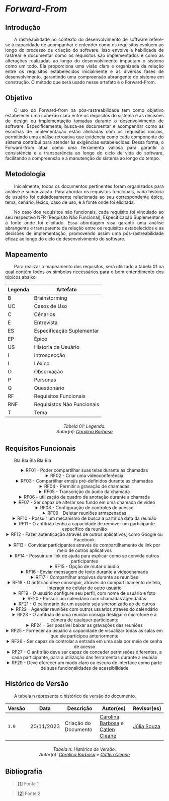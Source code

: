 # ***Forward-From***

## **Introdução**
<p align="justify">
&emsp;&emsp;A rastreabilidade no contexto do desenvolvimento de software refere-se à capacidade de acompanhar e entender como os requisitos evoluem ao longo do processo de criação do software. Isso envolve a habilidade de rastrear e documentar como os requisitos são implementados e como as alterações realizadas ao longo do desenvolvimento impactam o sistema como um todo. Ela proporciona uma visão clara e organizada da relação entre os requisitos estabelecidos inicialmente e as diversas fases de desenvolvimento, garantindo uma compreensão abrangente do sistema em construção. O método que será usado nesse artefato é o Forward-From.
</p>

## **Objetivo**
<p align="justify">
&emsp;&emsp;O uso do Forward-from na pós-rastreabilidade tem como objetivo estabelecer uma conexão clara entre os requisitos do sistema e as decisões de design ou implementação tomadas durante o desenvolvimento de software. Especificamente, busca-se documentar e acompanhar como as escolhas de implementação estão alinhadas com os requisitos iniciais, permitindo uma análise retroativa que evidencia como cada componente do sistema contribui para atender às exigências estabelecidas. Dessa forma, o Forward-from atua como uma ferramenta valiosa para garantir a consistência e a transparência ao longo do ciclo de vida do software, facilitando a compreensão e a manutenção do sistema ao longo do tempo.
</p>

## **Metodologia**
<p align="justify">
&emsp;&emsp;Inicialmente, todos os documentos pertinentes foram organizados para análise e sumarização. Para abordar os requisitos funcionais, cada história de usuário foi cuidadosamente relacionada ao seu correspondente épico, tema, cenário, léxico, caso de uso, e à fonte onde foi elicitada. 
</p>

<p align="justify">
&emsp;&emsp;No caso dos requisitos não funcionais, cada requisito foi vinculado ao seu respectivo NFR (Requisito Não Funcional), Especificação Suplementar e à fonte onde foi elicitado. Essa abordagem visa garantir uma análise abrangente e transparente da relação entre os requisitos estabelecidos e as decisões de implementação, promovendo assim uma pós-rastreabilidade eficaz ao longo do ciclo de desenvolvimento do software.
</p>

## **Mapeamento**
<p align="justify">
&emsp;&emsp;Para realizar o mapeamento dos requisitos, será utilizado a tabela 01 na qual contém todos os simbolos necessários para o bom entendimento dos tópicos abaixo:
</p>

<center>

| Legenda | Artefato                   |
|---------|----------------------------|
| B       | Brainstorming              |
| UC      | Casos de Uso               |
| C       | Cénarios                   |
| E       | Entrevista                 |
| ES      | Especificação Suplementar  |
| EP      | Épico                      |
| US      | Historia de Usuário        |
| I       | Introspecção               |
| L       | Léxico                     |
| O       | Observação                 |
| P       | Personas                   |
| Q       | Questionário               |
| RF      | Requisitos Funcionais      |
| RNF     | Requisistos Não Funcionais |
| T       | Tema                       |

</center>

<p align="justify">
<h6 align = "center"> Tabela 01: Legenda.
<br> Autor(a): <a href="https://github.com/CarolinaBarb">Carolina Barbosa</a></h6>
</p>

## **Requisitos Funcionais**
<p align="justify">
&emsp;&emsp;Bla Bla Bla Bla Bla
</p>

<center>
<details>
   <summary>RF01 - Poder compartilhar suas telas durante as chamadas</summary>
<table>
    <thead>
      <tr>
        <th>Tópico</th>
        <th>Referência</th>
      </tr>
    </thead>
    <tbody>
      <tr>
        <td>Épico</td>
        <td><a href="https://requisitos-de-software.github.io/2023.2-Jitsi/Modelagem/Agil/backlog/">E1</a></td>
      </tr>
      <tr>
        <td>História de usuário</td>
        <td><a href="https://requisitos-de-software.github.io/2023.2-Jitsi/Modelagem/Agil/historias/">US01</a>
        </td>
      </tr>
      <tr>
        <td>Tema</td>
        <td>Notas</td>
      </tr>
      <tr>
        <td>Elicitação</td>
        <td><a
            href="https://requisitos-de-software.github.io/2023.2-Jitsi/Elicitacao/tecnicas/introspec%C3%A7%C3%A3o/#requisitos-elicitados/">INT13</a>/<a
            href="https://requisitos-de-software.github.io/2023.2-Jitsi/Elicitacao/tecnicas/brainstorming/">B02</a>/<a
            href="https://requisitos-de-software.github.io/2023.2-Jitsi/Elicitacao/tecnicas/entrevista/">EN02</a>/<a
            href="https://requisitos-de-software.github.io/2023.2-Jitsi/Elicitacao/tecnicas/observacao/">OB02</a></td>
      </tr>
      <tr>
        <td>Léxico</td>
        <td><a href="https://requisitos-de-software.github.io/2023.2-Jitsi/Modelagem/lexico/">L06</a></td>
      </tr>
      <tr>
        <td>Caso de Uso</td>
        <td><a href="https://requisitos-de-software.github.io/2023.2-Jitsi/Modelagem/casosDeUso/">UC01</a></td>
      </tr>
      <tr>
        <td>Cenário</td>
        <td><a href="https://requisitos-de-software.github.io/2023.2-Jitsi/Modelagem/cenarios/">C01</a></td>
      </tr>
    </tbody>
  </table>
</details>
</center>

<center>
<details>
   <summary>RF02 - Criar uma videoconferência</summary>
<table>
    <thead>
      <tr>
        <th>Tópico</th>
        <th>Referência</th>
      </tr>
    </thead>
    <tbody>
      <tr>
        <td>Épico</td>
        <td><a href="https://requisitos-de-software.github.io/2023.2-Jitsi/Modelagem/Agil/backlog/">E1</a></td>
      </tr>
      <tr>
        <td>História de usuário</td>
        <td><a href="https://requisitos-de-software.github.io/2023.2-Jitsi/Modelagem/Agil/historias/">US01</a>
        </td>
      </tr>
      <tr>
        <td>Tema</td>
        <td>Notas</td>
      </tr>
      <tr>
        <td>Elicitação</td>
        <td><a
            href="https://requisitos-de-software.github.io/2023.2-Jitsi/Elicitacao/tecnicas/introspec%C3%A7%C3%A3o/#requisitos-elicitados/">INT13</a>/<a
            href="https://requisitos-de-software.github.io/2023.2-Jitsi/Elicitacao/tecnicas/brainstorming/">B02</a>/<a
            href="https://requisitos-de-software.github.io/2023.2-Jitsi/Elicitacao/tecnicas/entrevista/">EN02</a>/<a
            href="https://requisitos-de-software.github.io/2023.2-Jitsi/Elicitacao/tecnicas/observacao/">OB02</a></td>
      </tr>
      <tr>
        <td>Léxico</td>
        <td><a href="https://requisitos-de-software.github.io/2023.2-Jitsi/Modelagem/lexico/">L06</a></td>
      </tr>
      <tr>
        <td>Caso de Uso</td>
        <td><a href="https://requisitos-de-software.github.io/2023.2-Jitsi/Modelagem/casosDeUso/">UC01</a></td>
      </tr>
      <tr>
        <td>Cenário</td>
        <td><a href="https://requisitos-de-software.github.io/2023.2-Jitsi/Modelagem/cenarios/">C01</a></td>
      </tr>
    </tbody>
  </table>
</details>
</center>

<center>
<details>
   <summary>RF03 - Compartilhar emojis pré-definidos durante as chamadas</summary>
<table>
    <thead>
      <tr>
        <th>Tópico</th>
        <th>Referência</th>
      </tr>
    </thead>
    <tbody>
      <tr>
        <td>Épico</td>
        <td><a href="https://requisitos-de-software.github.io/2023.2-Jitsi/Modelagem/Agil/backlog/">E1</a></td>
      </tr>
      <tr>
        <td>História de usuário</td>
        <td><a href="https://requisitos-de-software.github.io/2023.2-Jitsi/Modelagem/Agil/historias/">US01</a>
        </td>
      </tr>
      <tr>
        <td>Tema</td>
        <td>Notas</td>
      </tr>
      <tr>
        <td>Elicitação</td>
        <td><a
            href="https://requisitos-de-software.github.io/2023.2-Jitsi/Elicitacao/tecnicas/introspec%C3%A7%C3%A3o/#requisitos-elicitados/">INT13</a>/<a
            href="https://requisitos-de-software.github.io/2023.2-Jitsi/Elicitacao/tecnicas/brainstorming/">B02</a>/<a
            href="https://requisitos-de-software.github.io/2023.2-Jitsi/Elicitacao/tecnicas/entrevista/">EN02</a>/<a
            href="https://requisitos-de-software.github.io/2023.2-Jitsi/Elicitacao/tecnicas/observacao/">OB02</a></td>
      </tr>
      <tr>
        <td>Léxico</td>
        <td><a href="https://requisitos-de-software.github.io/2023.2-Jitsi/Modelagem/lexico/">L06</a></td>
      </tr>
      <tr>
        <td>Caso de Uso</td>
        <td><a href="https://requisitos-de-software.github.io/2023.2-Jitsi/Modelagem/casosDeUso/">UC01</a></td>
      </tr>
      <tr>
        <td>Cenário</td>
        <td><a href="https://requisitos-de-software.github.io/2023.2-Jitsi/Modelagem/cenarios/">C01</a></td>
      </tr>
    </tbody>
  </table>
</details>
</center>

<center>
<details>
   <summary>RF04 - Permitir a gravação de chamadas</summary>
<table>
    <thead>
      <tr>
        <th>Tópico</th>
        <th>Referência</th>
      </tr>
    </thead>
    <tbody>
      <tr>
        <td>Épico</td>
        <td><a href="https://requisitos-de-software.github.io/2023.2-Jitsi/Modelagem/Agil/backlog/">E1</a></td>
      </tr>
      <tr>
        <td>História de usuário</td>
        <td><a href="https://requisitos-de-software.github.io/2023.2-Jitsi/Modelagem/Agil/historias/">US01</a>
        </td>
      </tr>
      <tr>
        <td>Tema</td>
        <td>Notas</td>
      </tr>
      <tr>
        <td>Elicitação</td>
        <td><a
            href="https://requisitos-de-software.github.io/2023.2-Jitsi/Elicitacao/tecnicas/introspec%C3%A7%C3%A3o/#requisitos-elicitados/">INT13</a>/<a
            href="https://requisitos-de-software.github.io/2023.2-Jitsi/Elicitacao/tecnicas/brainstorming/">B02</a>/<a
            href="https://requisitos-de-software.github.io/2023.2-Jitsi/Elicitacao/tecnicas/entrevista/">EN02</a>/<a
            href="https://requisitos-de-software.github.io/2023.2-Jitsi/Elicitacao/tecnicas/observacao/">OB02</a></td>
      </tr>
      <tr>
        <td>Léxico</td>
        <td><a href="https://requisitos-de-software.github.io/2023.2-Jitsi/Modelagem/lexico/">L06</a></td>
      </tr>
      <tr>
        <td>Caso de Uso</td>
        <td><a href="https://requisitos-de-software.github.io/2023.2-Jitsi/Modelagem/casosDeUso/">UC01</a></td>
      </tr>
      <tr>
        <td>Cenário</td>
        <td><a href="https://requisitos-de-software.github.io/2023.2-Jitsi/Modelagem/cenarios/">C01</a></td>
      </tr>
    </tbody>
  </table>
</details>
</center>

<center>
<details>
   <summary>RF05 - Transcrição do áudio da chamada</summary>
<table>
    <thead>
      <tr>
        <th>Tópico</th>
        <th>Referência</th>
      </tr>
    </thead>
    <tbody>
      <tr>
        <td>Épico</td>
        <td><a href="https://requisitos-de-software.github.io/2023.2-Jitsi/Modelagem/Agil/backlog/">E1</a></td>
      </tr>
      <tr>
        <td>História de usuário</td>
        <td><a href="https://requisitos-de-software.github.io/2023.2-Jitsi/Modelagem/Agil/historias/">US01</a>
        </td>
      </tr>
      <tr>
        <td>Tema</td>
        <td>Notas</td>
      </tr>
      <tr>
        <td>Elicitação</td>
        <td><a
            href="https://requisitos-de-software.github.io/2023.2-Jitsi/Elicitacao/tecnicas/introspec%C3%A7%C3%A3o/#requisitos-elicitados/">INT13</a>/<a
            href="https://requisitos-de-software.github.io/2023.2-Jitsi/Elicitacao/tecnicas/brainstorming/">B02</a>/<a
            href="https://requisitos-de-software.github.io/2023.2-Jitsi/Elicitacao/tecnicas/entrevista/">EN02</a>/<a
            href="https://requisitos-de-software.github.io/2023.2-Jitsi/Elicitacao/tecnicas/observacao/">OB02</a></td>
      </tr>
      <tr>
        <td>Léxico</td>
        <td><a href="https://requisitos-de-software.github.io/2023.2-Jitsi/Modelagem/lexico/">L06</a></td>
      </tr>
      <tr>
        <td>Caso de Uso</td>
        <td><a href="https://requisitos-de-software.github.io/2023.2-Jitsi/Modelagem/casosDeUso/">UC01</a></td>
      </tr>
      <tr>
        <td>Cenário</td>
        <td><a href="https://requisitos-de-software.github.io/2023.2-Jitsi/Modelagem/cenarios/">C01</a></td>
      </tr>
    </tbody>
  </table>
</details>
</center>

<center>
<details>
   <summary>RF06 -  utilização de quadro de anotação durante a chamada</summary>
<table>
    <thead>
      <tr>
        <th>Tópico</th>
        <th>Referência</th>
      </tr>
    </thead>
    <tbody>
      <tr>
        <td>Épico</td>
        <td><a href="https://requisitos-de-software.github.io/2023.2-Jitsi/Modelagem/Agil/backlog/">E1</a></td>
      </tr>
      <tr>
        <td>História de usuário</td>
        <td><a href="https://requisitos-de-software.github.io/2023.2-Jitsi/Modelagem/Agil/historias/">US01</a>
        </td>
      </tr>
      <tr>
        <td>Tema</td>
        <td>Notas</td>
      </tr>
      <tr>
        <td>Elicitação</td>
        <td><a
            href="https://requisitos-de-software.github.io/2023.2-Jitsi/Elicitacao/tecnicas/introspec%C3%A7%C3%A3o/#requisitos-elicitados/">INT13</a>/<a
            href="https://requisitos-de-software.github.io/2023.2-Jitsi/Elicitacao/tecnicas/brainstorming/">B02</a>/<a
            href="https://requisitos-de-software.github.io/2023.2-Jitsi/Elicitacao/tecnicas/entrevista/">EN02</a>/<a
            href="https://requisitos-de-software.github.io/2023.2-Jitsi/Elicitacao/tecnicas/observacao/">OB02</a></td>
      </tr>
      <tr>
        <td>Léxico</td>
        <td><a href="https://requisitos-de-software.github.io/2023.2-Jitsi/Modelagem/lexico/">L06</a></td>
      </tr>
      <tr>
        <td>Caso de Uso</td>
        <td><a href="https://requisitos-de-software.github.io/2023.2-Jitsi/Modelagem/casosDeUso/">UC01</a></td>
      </tr>
      <tr>
        <td>Cenário</td>
        <td><a href="https://requisitos-de-software.github.io/2023.2-Jitsi/Modelagem/cenarios/">C01</a></td>
      </tr>
    </tbody>
  </table>
</details>
</center>

<center>
<details>
   <summary>RF07 - Ser capaz de alterar seu fundo em uma chamada de vídeo</summary>
<table>
    <thead>
      <tr>
        <th>Tópico</th>
        <th>Referência</th>
      </tr>
    </thead>
    <tbody>
      <tr>
        <td>Épico</td>
        <td><a href="https://requisitos-de-software.github.io/2023.2-Jitsi/Modelagem/Agil/backlog/">E1</a></td>
      </tr>
      <tr>
        <td>História de usuário</td>
        <td><a href="https://requisitos-de-software.github.io/2023.2-Jitsi/Modelagem/Agil/historias/">US01</a>
        </td>
      </tr>
      <tr>
        <td>Tema</td>
        <td>Notas</td>
      </tr>
      <tr>
        <td>Elicitação</td>
        <td><a
            href="https://requisitos-de-software.github.io/2023.2-Jitsi/Elicitacao/tecnicas/introspec%C3%A7%C3%A3o/#requisitos-elicitados/">INT13</a>/<a
            href="https://requisitos-de-software.github.io/2023.2-Jitsi/Elicitacao/tecnicas/brainstorming/">B02</a>/<a
            href="https://requisitos-de-software.github.io/2023.2-Jitsi/Elicitacao/tecnicas/entrevista/">EN02</a>/<a
            href="https://requisitos-de-software.github.io/2023.2-Jitsi/Elicitacao/tecnicas/observacao/">OB02</a></td>
      </tr>
      <tr>
        <td>Léxico</td>
        <td><a href="https://requisitos-de-software.github.io/2023.2-Jitsi/Modelagem/lexico/">L06</a></td>
      </tr>
      <tr>
        <td>Caso de Uso</td>
        <td><a href="https://requisitos-de-software.github.io/2023.2-Jitsi/Modelagem/casosDeUso/">UC01</a></td>
      </tr>
      <tr>
        <td>Cenário</td>
        <td><a href="https://requisitos-de-software.github.io/2023.2-Jitsi/Modelagem/cenarios/">C01</a></td>
      </tr>
    </tbody>
  </table>
</details>
</center>

<center>
<details>
   <summary>RF08 - Configuração de controles de acesso</summary>
<table>
    <thead>
      <tr>
        <th>Tópico</th>
        <th>Referência</th>
      </tr>
    </thead>
    <tbody>
      <tr>
        <td>Épico</td>
        <td><a href="https://requisitos-de-software.github.io/2023.2-Jitsi/Modelagem/Agil/backlog/">E1</a></td>
      </tr>
      <tr>
        <td>História de usuário</td>
        <td><a href="https://requisitos-de-software.github.io/2023.2-Jitsi/Modelagem/Agil/historias/">US01</a>
        </td>
      </tr>
      <tr>
        <td>Tema</td>
        <td>Notas</td>
      </tr>
      <tr>
        <td>Elicitação</td>
        <td><a
            href="https://requisitos-de-software.github.io/2023.2-Jitsi/Elicitacao/tecnicas/introspec%C3%A7%C3%A3o/#requisitos-elicitados/">INT13</a>/<a
            href="https://requisitos-de-software.github.io/2023.2-Jitsi/Elicitacao/tecnicas/brainstorming/">B02</a>/<a
            href="https://requisitos-de-software.github.io/2023.2-Jitsi/Elicitacao/tecnicas/entrevista/">EN02</a>/<a
            href="https://requisitos-de-software.github.io/2023.2-Jitsi/Elicitacao/tecnicas/observacao/">OB02</a></td>
      </tr>
      <tr>
        <td>Léxico</td>
        <td><a href="https://requisitos-de-software.github.io/2023.2-Jitsi/Modelagem/lexico/">L06</a></td>
      </tr>
      <tr>
        <td>Caso de Uso</td>
        <td><a href="https://requisitos-de-software.github.io/2023.2-Jitsi/Modelagem/casosDeUso/">UC01</a></td>
      </tr>
      <tr>
        <td>Cenário</td>
        <td><a href="https://requisitos-de-software.github.io/2023.2-Jitsi/Modelagem/cenarios/">C01</a></td>
      </tr>
    </tbody>
  </table>
</details>
</center>

<center>
<details>
   <summary>RF09 - Deletar reuniões armazenadas</summary>
<table>
    <thead>
      <tr>
        <th>Tópico</th>
        <th>Referência</th>
      </tr>
    </thead>
    <tbody>
      <tr>
        <td>Épico</td>
        <td><a href="https://requisitos-de-software.github.io/2023.2-Jitsi/Modelagem/Agil/backlog/">E1</a></td>
      </tr>
      <tr>
        <td>História de usuário</td>
        <td><a href="https://requisitos-de-software.github.io/2023.2-Jitsi/Modelagem/Agil/historias/">US01</a>
        </td>
      </tr>
      <tr>
        <td>Tema</td>
        <td>Notas</td>
      </tr>
      <tr>
        <td>Elicitação</td>
        <td><a
            href="https://requisitos-de-software.github.io/2023.2-Jitsi/Elicitacao/tecnicas/introspec%C3%A7%C3%A3o/#requisitos-elicitados/">INT13</a>/<a
            href="https://requisitos-de-software.github.io/2023.2-Jitsi/Elicitacao/tecnicas/brainstorming/">B02</a>/<a
            href="https://requisitos-de-software.github.io/2023.2-Jitsi/Elicitacao/tecnicas/entrevista/">EN02</a>/<a
            href="https://requisitos-de-software.github.io/2023.2-Jitsi/Elicitacao/tecnicas/observacao/">OB02</a></td>
      </tr>
      <tr>
        <td>Léxico</td>
        <td><a href="https://requisitos-de-software.github.io/2023.2-Jitsi/Modelagem/lexico/">L06</a></td>
      </tr>
      <tr>
        <td>Caso de Uso</td>
        <td><a href="https://requisitos-de-software.github.io/2023.2-Jitsi/Modelagem/casosDeUso/">UC01</a></td>
      </tr>
      <tr>
        <td>Cenário</td>
        <td><a href="https://requisitos-de-software.github.io/2023.2-Jitsi/Modelagem/cenarios/">C01</a></td>
      </tr>
    </tbody>
  </table>
</details>
</center>

<center>
<details>
   <summary>RF10 - Possuir um mecanismo de busca a partir da data da reunião</summary>
<table>
    <thead>
      <tr>
        <th>Tópico</th>
        <th>Referência</th>
      </tr>
    </thead>
    <tbody>
      <tr>
        <td>Épico</td>
        <td><a href="https://requisitos-de-software.github.io/2023.2-Jitsi/Modelagem/Agil/backlog/">E1</a></td>
      </tr>
      <tr>
        <td>História de usuário</td>
        <td><a href="https://requisitos-de-software.github.io/2023.2-Jitsi/Modelagem/Agil/historias/">US01</a>
        </td>
      </tr>
      <tr>
        <td>Tema</td>
        <td>Notas</td>
      </tr>
      <tr>
        <td>Elicitação</td>
        <td><a
            href="https://requisitos-de-software.github.io/2023.2-Jitsi/Elicitacao/tecnicas/introspec%C3%A7%C3%A3o/#requisitos-elicitados/">INT13</a>/<a
            href="https://requisitos-de-software.github.io/2023.2-Jitsi/Elicitacao/tecnicas/brainstorming/">B02</a>/<a
            href="https://requisitos-de-software.github.io/2023.2-Jitsi/Elicitacao/tecnicas/entrevista/">EN02</a>/<a
            href="https://requisitos-de-software.github.io/2023.2-Jitsi/Elicitacao/tecnicas/observacao/">OB02</a></td>
      </tr>
      <tr>
        <td>Léxico</td>
        <td><a href="https://requisitos-de-software.github.io/2023.2-Jitsi/Modelagem/lexico/">L06</a></td>
      </tr>
      <tr>
        <td>Caso de Uso</td>
        <td><a href="https://requisitos-de-software.github.io/2023.2-Jitsi/Modelagem/casosDeUso/">UC01</a></td>
      </tr>
      <tr>
        <td>Cenário</td>
        <td><a href="https://requisitos-de-software.github.io/2023.2-Jitsi/Modelagem/cenarios/">C01</a></td>
      </tr>
    </tbody>
  </table>
</details>
</center>

<center>
<details>
   <summary>RF11 - O anfitrião tenha a capacidade de remover um participante específico da reunião</summary>
<table>
    <thead>
      <tr>
        <th>Tópico</th>
        <th>Referência</th>
      </tr>
    </thead>
    <tbody>
      <tr>
        <td>Épico</td>
        <td><a href="https://requisitos-de-software.github.io/2023.2-Jitsi/Modelagem/Agil/backlog/">E1</a></td>
      </tr>
      <tr>
        <td>História de usuário</td>
        <td><a href="https://requisitos-de-software.github.io/2023.2-Jitsi/Modelagem/Agil/historias/">US01</a>
        </td>
      </tr>
      <tr>
        <td>Tema</td>
        <td>Notas</td>
      </tr>
      <tr>
        <td>Elicitação</td>
        <td><a
            href="https://requisitos-de-software.github.io/2023.2-Jitsi/Elicitacao/tecnicas/introspec%C3%A7%C3%A3o/#requisitos-elicitados/">INT13</a>/<a
            href="https://requisitos-de-software.github.io/2023.2-Jitsi/Elicitacao/tecnicas/brainstorming/">B02</a>/<a
            href="https://requisitos-de-software.github.io/2023.2-Jitsi/Elicitacao/tecnicas/entrevista/">EN02</a>/<a
            href="https://requisitos-de-software.github.io/2023.2-Jitsi/Elicitacao/tecnicas/observacao/">OB02</a></td>
      </tr>
      <tr>
        <td>Léxico</td>
        <td><a href="https://requisitos-de-software.github.io/2023.2-Jitsi/Modelagem/lexico/">L06</a></td>
      </tr>
      <tr>
        <td>Caso de Uso</td>
        <td><a href="https://requisitos-de-software.github.io/2023.2-Jitsi/Modelagem/casosDeUso/">UC01</a></td>
      </tr>
      <tr>
        <td>Cenário</td>
        <td><a href="https://requisitos-de-software.github.io/2023.2-Jitsi/Modelagem/cenarios/">C01</a></td>
      </tr>
    </tbody>
  </table>
</details>
</center>

<center>
<details>
   <summary>RF12 - Fazer autenticação através de outros aplicativos, como Google ou Facebook</summary>
<table>
    <thead>
      <tr>
        <th>Tópico</th>
        <th>Referência</th>
      </tr>
    </thead>
    <tbody>
      <tr>
        <td>Épico</td>
        <td><a href="https://requisitos-de-software.github.io/2023.2-Jitsi/Modelagem/Agil/backlog/">E1</a></td>
      </tr>
      <tr>
        <td>História de usuário</td>
        <td><a href="https://requisitos-de-software.github.io/2023.2-Jitsi/Modelagem/Agil/historias/">US01</a>
        </td>
      </tr>
      <tr>
        <td>Tema</td>
        <td>Notas</td>
      </tr>
      <tr>
        <td>Elicitação</td>
        <td><a
            href="https://requisitos-de-software.github.io/2023.2-Jitsi/Elicitacao/tecnicas/introspec%C3%A7%C3%A3o/#requisitos-elicitados/">INT13</a>/<a
            href="https://requisitos-de-software.github.io/2023.2-Jitsi/Elicitacao/tecnicas/brainstorming/">B02</a>/<a
            href="https://requisitos-de-software.github.io/2023.2-Jitsi/Elicitacao/tecnicas/entrevista/">EN02</a>/<a
            href="https://requisitos-de-software.github.io/2023.2-Jitsi/Elicitacao/tecnicas/observacao/">OB02</a></td>
      </tr>
      <tr>
        <td>Léxico</td>
        <td><a href="https://requisitos-de-software.github.io/2023.2-Jitsi/Modelagem/lexico/">L06</a></td>
      </tr>
      <tr>
        <td>Caso de Uso</td>
        <td><a href="https://requisitos-de-software.github.io/2023.2-Jitsi/Modelagem/casosDeUso/">UC01</a></td>
      </tr>
      <tr>
        <td>Cenário</td>
        <td><a href="https://requisitos-de-software.github.io/2023.2-Jitsi/Modelagem/cenarios/">C01</a></td>
      </tr>
    </tbody>
  </table>
</details>
</center>

<center>
<details>
   <summary>RF13 - Convidar participantes através de compartilhamento de link por meio de outros aplicativos</summary>
<table>
    <thead>
      <tr>
        <th>Tópico</th>
        <th>Referência</th>
      </tr>
    </thead>
    <tbody>
      <tr>
        <td>Épico</td>
        <td><a href="https://requisitos-de-software.github.io/2023.2-Jitsi/Modelagem/Agil/backlog/">E1</a></td>
      </tr>
      <tr>
        <td>História de usuário</td>
        <td><a href="https://requisitos-de-software.github.io/2023.2-Jitsi/Modelagem/Agil/historias/">US01</a>
        </td>
      </tr>
      <tr>
        <td>Tema</td>
        <td>Notas</td>
      </tr>
      <tr>
        <td>Elicitação</td>
        <td><a
            href="https://requisitos-de-software.github.io/2023.2-Jitsi/Elicitacao/tecnicas/introspec%C3%A7%C3%A3o/#requisitos-elicitados/">INT13</a>/<a
            href="https://requisitos-de-software.github.io/2023.2-Jitsi/Elicitacao/tecnicas/brainstorming/">B02</a>/<a
            href="https://requisitos-de-software.github.io/2023.2-Jitsi/Elicitacao/tecnicas/entrevista/">EN02</a>/<a
            href="https://requisitos-de-software.github.io/2023.2-Jitsi/Elicitacao/tecnicas/observacao/">OB02</a></td>
      </tr>
      <tr>
        <td>Léxico</td>
        <td><a href="https://requisitos-de-software.github.io/2023.2-Jitsi/Modelagem/lexico/">L06</a></td>
      </tr>
      <tr>
        <td>Caso de Uso</td>
        <td><a href="https://requisitos-de-software.github.io/2023.2-Jitsi/Modelagem/casosDeUso/">UC01</a></td>
      </tr>
      <tr>
        <td>Cenário</td>
        <td><a href="https://requisitos-de-software.github.io/2023.2-Jitsi/Modelagem/cenarios/">C01</a></td>
      </tr>
    </tbody>
  </table>
</details>
</center>

<center>
<details>
   <summary>RF14 - Possuir um link de ajuda para explicar como se convida outros participantes</summary>
<table>
    <thead>
      <tr>
        <th>Tópico</th>
        <th>Referência</th>
      </tr>
    </thead>
    <tbody>
      <tr>
        <td>Épico</td>
        <td><a href="https://requisitos-de-software.github.io/2023.2-Jitsi/Modelagem/Agil/backlog/">E1</a></td>
      </tr>
      <tr>
        <td>História de usuário</td>
        <td><a href="https://requisitos-de-software.github.io/2023.2-Jitsi/Modelagem/Agil/historias/">US01</a>
        </td>
      </tr>
      <tr>
        <td>Tema</td>
        <td>Notas</td>
      </tr>
      <tr>
        <td>Elicitação</td>
        <td><a
            href="https://requisitos-de-software.github.io/2023.2-Jitsi/Elicitacao/tecnicas/introspec%C3%A7%C3%A3o/#requisitos-elicitados/">INT13</a>/<a
            href="https://requisitos-de-software.github.io/2023.2-Jitsi/Elicitacao/tecnicas/brainstorming/">B02</a>/<a
            href="https://requisitos-de-software.github.io/2023.2-Jitsi/Elicitacao/tecnicas/entrevista/">EN02</a>/<a
            href="https://requisitos-de-software.github.io/2023.2-Jitsi/Elicitacao/tecnicas/observacao/">OB02</a></td>
      </tr>
      <tr>
        <td>Léxico</td>
        <td><a href="https://requisitos-de-software.github.io/2023.2-Jitsi/Modelagem/lexico/">L06</a></td>
      </tr>
      <tr>
        <td>Caso de Uso</td>
        <td><a href="https://requisitos-de-software.github.io/2023.2-Jitsi/Modelagem/casosDeUso/">UC01</a></td>
      </tr>
      <tr>
        <td>Cenário</td>
        <td><a href="https://requisitos-de-software.github.io/2023.2-Jitsi/Modelagem/cenarios/">C01</a></td>
      </tr>
    </tbody>
  </table>
</details>
</center>

<center>
<details>
   <summary>RF15 - Opção de mutar o áudio</summary>
<table>
    <thead>
      <tr>
        <th>Tópico</th>
        <th>Referência</th>
      </tr>
    </thead>
    <tbody>
      <tr>
        <td>Épico</td>
        <td><a href="https://requisitos-de-software.github.io/2023.2-Jitsi/Modelagem/Agil/backlog/">E1</a></td>
      </tr>
      <tr>
        <td>História de usuário</td>
        <td><a href="https://requisitos-de-software.github.io/2023.2-Jitsi/Modelagem/Agil/historias/">US01</a>
        </td>
      </tr>
      <tr>
        <td>Tema</td>
        <td>Notas</td>
      </tr>
      <tr>
        <td>Elicitação</td>
        <td><a
            href="https://requisitos-de-software.github.io/2023.2-Jitsi/Elicitacao/tecnicas/introspec%C3%A7%C3%A3o/#requisitos-elicitados/">INT13</a>/<a
            href="https://requisitos-de-software.github.io/2023.2-Jitsi/Elicitacao/tecnicas/brainstorming/">B02</a>/<a
            href="https://requisitos-de-software.github.io/2023.2-Jitsi/Elicitacao/tecnicas/entrevista/">EN02</a>/<a
            href="https://requisitos-de-software.github.io/2023.2-Jitsi/Elicitacao/tecnicas/observacao/">OB02</a></td>
      </tr>
      <tr>
        <td>Léxico</td>
        <td><a href="https://requisitos-de-software.github.io/2023.2-Jitsi/Modelagem/lexico/">L06</a></td>
      </tr>
      <tr>
        <td>Caso de Uso</td>
        <td><a href="https://requisitos-de-software.github.io/2023.2-Jitsi/Modelagem/casosDeUso/">UC01</a></td>
      </tr>
      <tr>
        <td>Cenário</td>
        <td><a href="https://requisitos-de-software.github.io/2023.2-Jitsi/Modelagem/cenarios/">C01</a></td>
      </tr>
    </tbody>
  </table>
</details>
</center>

<center>
<details>
   <summary>RF16 - Enviar mensagem de texto durante a videochamada</summary>
<table>
    <thead>
      <tr>
        <th>Tópico</th>
        <th>Referência</th>
      </tr>
    </thead>
    <tbody>
      <tr>
        <td>Épico</td>
        <td><a href="https://requisitos-de-software.github.io/2023.2-Jitsi/Modelagem/Agil/backlog/">E1</a></td>
      </tr>
      <tr>
        <td>História de usuário</td>
        <td><a href="https://requisitos-de-software.github.io/2023.2-Jitsi/Modelagem/Agil/historias/">US01</a>
        </td>
      </tr>
      <tr>
        <td>Tema</td>
        <td>Notas</td>
      </tr>
      <tr>
        <td>Elicitação</td>
        <td><a
            href="https://requisitos-de-software.github.io/2023.2-Jitsi/Elicitacao/tecnicas/introspec%C3%A7%C3%A3o/#requisitos-elicitados/">INT13</a>/<a
            href="https://requisitos-de-software.github.io/2023.2-Jitsi/Elicitacao/tecnicas/brainstorming/">B02</a>/<a
            href="https://requisitos-de-software.github.io/2023.2-Jitsi/Elicitacao/tecnicas/entrevista/">EN02</a>/<a
            href="https://requisitos-de-software.github.io/2023.2-Jitsi/Elicitacao/tecnicas/observacao/">OB02</a></td>
      </tr>
      <tr>
        <td>Léxico</td>
        <td><a href="https://requisitos-de-software.github.io/2023.2-Jitsi/Modelagem/lexico/">L06</a></td>
      </tr>
      <tr>
        <td>Caso de Uso</td>
        <td><a href="https://requisitos-de-software.github.io/2023.2-Jitsi/Modelagem/casosDeUso/">UC01</a></td>
      </tr>
      <tr>
        <td>Cenário</td>
        <td><a href="https://requisitos-de-software.github.io/2023.2-Jitsi/Modelagem/cenarios/">C01</a></td>
      </tr>
    </tbody>
  </table>
</details>
</center>

<center>
<details>
   <summary>RF17 - Compartilhar arquivos durante as reuniões</summary>
<table>
    <thead>
      <tr>
        <th>Tópico</th>
        <th>Referência</th>
      </tr>
    </thead>
    <tbody>
      <tr>
        <td>Épico</td>
        <td><a href="https://requisitos-de-software.github.io/2023.2-Jitsi/Modelagem/Agil/backlog/">E1</a></td>
      </tr>
      <tr>
        <td>História de usuário</td>
        <td><a href="https://requisitos-de-software.github.io/2023.2-Jitsi/Modelagem/Agil/historias/">US01</a>
        </td>
      </tr>
      <tr>
        <td>Tema</td>
        <td>Notas</td>
      </tr>
      <tr>
        <td>Elicitação</td>
        <td><a
            href="https://requisitos-de-software.github.io/2023.2-Jitsi/Elicitacao/tecnicas/introspec%C3%A7%C3%A3o/#requisitos-elicitados/">INT13</a>/<a
            href="https://requisitos-de-software.github.io/2023.2-Jitsi/Elicitacao/tecnicas/brainstorming/">B02</a>/<a
            href="https://requisitos-de-software.github.io/2023.2-Jitsi/Elicitacao/tecnicas/entrevista/">EN02</a>/<a
            href="https://requisitos-de-software.github.io/2023.2-Jitsi/Elicitacao/tecnicas/observacao/">OB02</a></td>
      </tr>
      <tr>
        <td>Léxico</td>
        <td><a href="https://requisitos-de-software.github.io/2023.2-Jitsi/Modelagem/lexico/">L06</a></td>
      </tr>
      <tr>
        <td>Caso de Uso</td>
        <td><a href="https://requisitos-de-software.github.io/2023.2-Jitsi/Modelagem/casosDeUso/">UC01</a></td>
      </tr>
      <tr>
        <td>Cenário</td>
        <td><a href="https://requisitos-de-software.github.io/2023.2-Jitsi/Modelagem/cenarios/">C01</a></td>
      </tr>
    </tbody>
  </table>
</details>
</center>

<center>
<details>
   <summary>RF18 - O anfitrião deve conseguir, através do compartilhamento de tela, interagir no celular de outro usuário</summary>
<table>
    <thead>
      <tr>
        <th>Tópico</th>
        <th>Referência</th>
      </tr>
    </thead>
    <tbody>
      <tr>
        <td>Épico</td>
        <td><a href="https://requisitos-de-software.github.io/2023.2-Jitsi/Modelagem/Agil/backlog/">E1</a></td>
      </tr>
      <tr>
        <td>História de usuário</td>
        <td><a href="https://requisitos-de-software.github.io/2023.2-Jitsi/Modelagem/Agil/historias/">US01</a>
        </td>
      </tr>
      <tr>
        <td>Tema</td>
        <td>Notas</td>
      </tr>
      <tr>
        <td>Elicitação</td>
        <td><a
            href="https://requisitos-de-software.github.io/2023.2-Jitsi/Elicitacao/tecnicas/introspec%C3%A7%C3%A3o/#requisitos-elicitados/">INT13</a>/<a
            href="https://requisitos-de-software.github.io/2023.2-Jitsi/Elicitacao/tecnicas/brainstorming/">B02</a>/<a
            href="https://requisitos-de-software.github.io/2023.2-Jitsi/Elicitacao/tecnicas/entrevista/">EN02</a>/<a
            href="https://requisitos-de-software.github.io/2023.2-Jitsi/Elicitacao/tecnicas/observacao/">OB02</a></td>
      </tr>
      <tr>
        <td>Léxico</td>
        <td><a href="https://requisitos-de-software.github.io/2023.2-Jitsi/Modelagem/lexico/">L06</a></td>
      </tr>
      <tr>
        <td>Caso de Uso</td>
        <td><a href="https://requisitos-de-software.github.io/2023.2-Jitsi/Modelagem/casosDeUso/">UC01</a></td>
      </tr>
      <tr>
        <td>Cenário</td>
        <td><a href="https://requisitos-de-software.github.io/2023.2-Jitsi/Modelagem/cenarios/">C01</a></td>
      </tr>
    </tbody>
  </table>
</details>
</center>

<center>
<details>
   <summary>RF19 - O usuário configure seu perfil, com nome de usuário e foto</summary>
<table>
    <thead>
      <tr>
        <th>Tópico</th>
        <th>Referência</th>
      </tr>
    </thead>
    <tbody>
      <tr>
        <td>Épico</td>
        <td><a href="https://requisitos-de-software.github.io/2023.2-Jitsi/Modelagem/Agil/backlog/">E1</a></td>
      </tr>
      <tr>
        <td>História de usuário</td>
        <td><a href="https://requisitos-de-software.github.io/2023.2-Jitsi/Modelagem/Agil/historias/">US01</a>
        </td>
      </tr>
      <tr>
        <td>Tema</td>
        <td>Notas</td>
      </tr>
      <tr>
        <td>Elicitação</td>
        <td><a
            href="https://requisitos-de-software.github.io/2023.2-Jitsi/Elicitacao/tecnicas/introspec%C3%A7%C3%A3o/#requisitos-elicitados/">INT13</a>/<a
            href="https://requisitos-de-software.github.io/2023.2-Jitsi/Elicitacao/tecnicas/brainstorming/">B02</a>/<a
            href="https://requisitos-de-software.github.io/2023.2-Jitsi/Elicitacao/tecnicas/entrevista/">EN02</a>/<a
            href="https://requisitos-de-software.github.io/2023.2-Jitsi/Elicitacao/tecnicas/observacao/">OB02</a></td>
      </tr>
      <tr>
        <td>Léxico</td>
        <td><a href="https://requisitos-de-software.github.io/2023.2-Jitsi/Modelagem/lexico/">L06</a></td>
      </tr>
      <tr>
        <td>Caso de Uso</td>
        <td><a href="https://requisitos-de-software.github.io/2023.2-Jitsi/Modelagem/casosDeUso/">UC01</a></td>
      </tr>
      <tr>
        <td>Cenário</td>
        <td><a href="https://requisitos-de-software.github.io/2023.2-Jitsi/Modelagem/cenarios/">C01</a></td>
      </tr>
    </tbody>
  </table>
</details>
</center>

<center>
<details>
   <summary>RF20 - Possuir um calendário com chamadas agendadas</summary>
<table>
    <thead>
      <tr>
        <th>Tópico</th>
        <th>Referência</th>
      </tr>
    </thead>
    <tbody>
      <tr>
        <td>Épico</td>
        <td><a href="https://requisitos-de-software.github.io/2023.2-Jitsi/Modelagem/Agil/backlog/">E1</a></td>
      </tr>
      <tr>
        <td>História de usuário</td>
        <td><a href="https://requisitos-de-software.github.io/2023.2-Jitsi/Modelagem/Agil/historias/">US01</a>
        </td>
      </tr>
      <tr>
        <td>Tema</td>
        <td>Notas</td>
      </tr>
      <tr>
        <td>Elicitação</td>
        <td><a
            href="https://requisitos-de-software.github.io/2023.2-Jitsi/Elicitacao/tecnicas/introspec%C3%A7%C3%A3o/#requisitos-elicitados/">INT13</a>/<a
            href="https://requisitos-de-software.github.io/2023.2-Jitsi/Elicitacao/tecnicas/brainstorming/">B02</a>/<a
            href="https://requisitos-de-software.github.io/2023.2-Jitsi/Elicitacao/tecnicas/entrevista/">EN02</a>/<a
            href="https://requisitos-de-software.github.io/2023.2-Jitsi/Elicitacao/tecnicas/observacao/">OB02</a></td>
      </tr>
      <tr>
        <td>Léxico</td>
        <td><a href="https://requisitos-de-software.github.io/2023.2-Jitsi/Modelagem/lexico/">L06</a></td>
      </tr>
      <tr>
        <td>Caso de Uso</td>
        <td><a href="https://requisitos-de-software.github.io/2023.2-Jitsi/Modelagem/casosDeUso/">UC01</a></td>
      </tr>
      <tr>
        <td>Cenário</td>
        <td><a href="https://requisitos-de-software.github.io/2023.2-Jitsi/Modelagem/cenarios/">C01</a></td>
      </tr>
    </tbody>
  </table>
</details>
</center>

<center>
<details>
   <summary>RF21 - O calendário de um usuário seja sincronizado ao de outros</summary>
<table>
    <thead>
      <tr>
        <th>Tópico</th>
        <th>Referência</th>
      </tr>
    </thead>
    <tbody>
      <tr>
        <td>Épico</td>
        <td><a href="https://requisitos-de-software.github.io/2023.2-Jitsi/Modelagem/Agil/backlog/">E1</a></td>
      </tr>
      <tr>
        <td>História de usuário</td>
        <td><a href="https://requisitos-de-software.github.io/2023.2-Jitsi/Modelagem/Agil/historias/">US01</a>
        </td>
      </tr>
      <tr>
        <td>Tema</td>
        <td>Notas</td>
      </tr>
      <tr>
        <td>Elicitação</td>
        <td><a
            href="https://requisitos-de-software.github.io/2023.2-Jitsi/Elicitacao/tecnicas/introspec%C3%A7%C3%A3o/#requisitos-elicitados/">INT13</a>/<a
            href="https://requisitos-de-software.github.io/2023.2-Jitsi/Elicitacao/tecnicas/brainstorming/">B02</a>/<a
            href="https://requisitos-de-software.github.io/2023.2-Jitsi/Elicitacao/tecnicas/entrevista/">EN02</a>/<a
            href="https://requisitos-de-software.github.io/2023.2-Jitsi/Elicitacao/tecnicas/observacao/">OB02</a></td>
      </tr>
      <tr>
        <td>Léxico</td>
        <td><a href="https://requisitos-de-software.github.io/2023.2-Jitsi/Modelagem/lexico/">L06</a></td>
      </tr>
      <tr>
        <td>Caso de Uso</td>
        <td><a href="https://requisitos-de-software.github.io/2023.2-Jitsi/Modelagem/casosDeUso/">UC01</a></td>
      </tr>
      <tr>
        <td>Cenário</td>
        <td><a href="https://requisitos-de-software.github.io/2023.2-Jitsi/Modelagem/cenarios/">C01</a></td>
      </tr>
    </tbody>
  </table>
</details>
</center>

<center>
<details>
   <summary>RF22 - Agendar reuniões com outros usuários através do calendário</summary>
<table>
    <thead>
      <tr>
        <th>Tópico</th>
        <th>Referência</th>
      </tr>
    </thead>
    <tbody>
      <tr>
        <td>Épico</td>
        <td><a href="https://requisitos-de-software.github.io/2023.2-Jitsi/Modelagem/Agil/backlog/">E1</a></td>
      </tr>
      <tr>
        <td>História de usuário</td>
        <td><a href="https://requisitos-de-software.github.io/2023.2-Jitsi/Modelagem/Agil/historias/">US01</a>
        </td>
      </tr>
      <tr>
        <td>Tema</td>
        <td>Notas</td>
      </tr>
      <tr>
        <td>Elicitação</td>
        <td><a
            href="https://requisitos-de-software.github.io/2023.2-Jitsi/Elicitacao/tecnicas/introspec%C3%A7%C3%A3o/#requisitos-elicitados/">INT13</a>/<a
            href="https://requisitos-de-software.github.io/2023.2-Jitsi/Elicitacao/tecnicas/brainstorming/">B02</a>/<a
            href="https://requisitos-de-software.github.io/2023.2-Jitsi/Elicitacao/tecnicas/entrevista/">EN02</a>/<a
            href="https://requisitos-de-software.github.io/2023.2-Jitsi/Elicitacao/tecnicas/observacao/">OB02</a></td>
      </tr>
      <tr>
        <td>Léxico</td>
        <td><a href="https://requisitos-de-software.github.io/2023.2-Jitsi/Modelagem/lexico/">L06</a></td>
      </tr>
      <tr>
        <td>Caso de Uso</td>
        <td><a href="https://requisitos-de-software.github.io/2023.2-Jitsi/Modelagem/casosDeUso/">UC01</a></td>
      </tr>
      <tr>
        <td>Cenário</td>
        <td><a href="https://requisitos-de-software.github.io/2023.2-Jitsi/Modelagem/cenarios/">C01</a></td>
      </tr>
    </tbody>
  </table>
</details>
</center>

<center>
<details>
   <summary>RF23 - O anfitrião de uma reunião consiga desligar o microfone e a câmera de qualquer participante</summary>
<table>
    <thead>
      <tr>
        <th>Tópico</th>
        <th>Referência</th>
      </tr>
    </thead>
    <tbody>
      <tr>
        <td>Épico</td>
        <td><a href="https://requisitos-de-software.github.io/2023.2-Jitsi/Modelagem/Agil/backlog/">E1</a></td>
      </tr>
      <tr>
        <td>História de usuário</td>
        <td><a href="https://requisitos-de-software.github.io/2023.2-Jitsi/Modelagem/Agil/historias/">US01</a>
        </td>
      </tr>
      <tr>
        <td>Tema</td>
        <td>Notas</td>
      </tr>
      <tr>
        <td>Elicitação</td>
        <td><a
            href="https://requisitos-de-software.github.io/2023.2-Jitsi/Elicitacao/tecnicas/introspec%C3%A7%C3%A3o/#requisitos-elicitados/">INT13</a>/<a
            href="https://requisitos-de-software.github.io/2023.2-Jitsi/Elicitacao/tecnicas/brainstorming/">B02</a>/<a
            href="https://requisitos-de-software.github.io/2023.2-Jitsi/Elicitacao/tecnicas/entrevista/">EN02</a>/<a
            href="https://requisitos-de-software.github.io/2023.2-Jitsi/Elicitacao/tecnicas/observacao/">OB02</a></td>
      </tr>
      <tr>
        <td>Léxico</td>
        <td><a href="https://requisitos-de-software.github.io/2023.2-Jitsi/Modelagem/lexico/">L06</a></td>
      </tr>
      <tr>
        <td>Caso de Uso</td>
        <td><a href="https://requisitos-de-software.github.io/2023.2-Jitsi/Modelagem/casosDeUso/">UC01</a></td>
      </tr>
      <tr>
        <td>Cenário</td>
        <td><a href="https://requisitos-de-software.github.io/2023.2-Jitsi/Modelagem/cenarios/">C01</a></td>
      </tr>
    </tbody>
  </table>
</details>
</center>

<center>
<details>
   <summary>RF24 - Ser possível baixar as gravações das reuniões</summary>
<table>
    <thead>
      <tr>
        <th>Tópico</th>
        <th>Referência</th>
      </tr>
    </thead>
    <tbody>
      <tr>
        <td>Épico</td>
        <td><a href="https://requisitos-de-software.github.io/2023.2-Jitsi/Modelagem/Agil/backlog/">E1</a></td>
      </tr>
      <tr>
        <td>História de usuário</td>
        <td><a href="https://requisitos-de-software.github.io/2023.2-Jitsi/Modelagem/Agil/historias/">US01</a>
        </td>
      </tr>
      <tr>
        <td>Tema</td>
        <td>Notas</td>
      </tr>
      <tr>
        <td>Elicitação</td>
        <td><a
            href="https://requisitos-de-software.github.io/2023.2-Jitsi/Elicitacao/tecnicas/introspec%C3%A7%C3%A3o/#requisitos-elicitados/">INT13</a>/<a
            href="https://requisitos-de-software.github.io/2023.2-Jitsi/Elicitacao/tecnicas/brainstorming/">B02</a>/<a
            href="https://requisitos-de-software.github.io/2023.2-Jitsi/Elicitacao/tecnicas/entrevista/">EN02</a>/<a
            href="https://requisitos-de-software.github.io/2023.2-Jitsi/Elicitacao/tecnicas/observacao/">OB02</a></td>
      </tr>
      <tr>
        <td>Léxico</td>
        <td><a href="https://requisitos-de-software.github.io/2023.2-Jitsi/Modelagem/lexico/">L06</a></td>
      </tr>
      <tr>
        <td>Caso de Uso</td>
        <td><a href="https://requisitos-de-software.github.io/2023.2-Jitsi/Modelagem/casosDeUso/">UC01</a></td>
      </tr>
      <tr>
        <td>Cenário</td>
        <td><a href="https://requisitos-de-software.github.io/2023.2-Jitsi/Modelagem/cenarios/">C01</a></td>
      </tr>
    </tbody>
  </table>
</details>
</center>

<center>
<details>
   <summary>RF25 - Fornecer ao usuário a capacidade de visualizar todas as salas em que ele participou anteriormente</summary>
<table>
    <thead>
      <tr>
        <th>Tópico</th>
        <th>Referência</th>
      </tr>
    </thead>
    <tbody>
      <tr>
        <td>Épico</td>
        <td><a href="https://requisitos-de-software.github.io/2023.2-Jitsi/Modelagem/Agil/backlog/">E1</a></td>
      </tr>
      <tr>
        <td>História de usuário</td>
        <td><a href="https://requisitos-de-software.github.io/2023.2-Jitsi/Modelagem/Agil/historias/">US01</a>
        </td>
      </tr>
      <tr>
        <td>Tema</td>
        <td>Notas</td>
      </tr>
      <tr>
        <td>Elicitação</td>
        <td><a
            href="https://requisitos-de-software.github.io/2023.2-Jitsi/Elicitacao/tecnicas/introspec%C3%A7%C3%A3o/#requisitos-elicitados/">INT13</a>/<a
            href="https://requisitos-de-software.github.io/2023.2-Jitsi/Elicitacao/tecnicas/brainstorming/">B02</a>/<a
            href="https://requisitos-de-software.github.io/2023.2-Jitsi/Elicitacao/tecnicas/entrevista/">EN02</a>/<a
            href="https://requisitos-de-software.github.io/2023.2-Jitsi/Elicitacao/tecnicas/observacao/">OB02</a></td>
      </tr>
      <tr>
        <td>Léxico</td>
        <td><a href="https://requisitos-de-software.github.io/2023.2-Jitsi/Modelagem/lexico/">L06</a></td>
      </tr>
      <tr>
        <td>Caso de Uso</td>
        <td><a href="https://requisitos-de-software.github.io/2023.2-Jitsi/Modelagem/casosDeUso/">UC01</a></td>
      </tr>
      <tr>
        <td>Cenário</td>
        <td><a href="https://requisitos-de-software.github.io/2023.2-Jitsi/Modelagem/cenarios/">C01</a></td>
      </tr>
    </tbody>
  </table>
</details>
</center>

<center>
<details>
   <summary>RF26 - Ser capaz de controlar a entrada em uma sala por meio de senha de acesso</summary>
<table>
    <thead>
      <tr>
        <th>Tópico</th>
        <th>Referência</th>
      </tr>
    </thead>
    <tbody>
      <tr>
        <td>Épico</td>
        <td><a href="https://requisitos-de-software.github.io/2023.2-Jitsi/Modelagem/Agil/backlog/">E1</a></td>
      </tr>
      <tr>
        <td>História de usuário</td>
        <td><a href="https://requisitos-de-software.github.io/2023.2-Jitsi/Modelagem/Agil/historias/">US01</a>
        </td>
      </tr>
      <tr>
        <td>Tema</td>
        <td>Notas</td>
      </tr>
      <tr>
        <td>Elicitação</td>
        <td><a
            href="https://requisitos-de-software.github.io/2023.2-Jitsi/Elicitacao/tecnicas/introspec%C3%A7%C3%A3o/#requisitos-elicitados/">INT13</a>/<a
            href="https://requisitos-de-software.github.io/2023.2-Jitsi/Elicitacao/tecnicas/brainstorming/">B02</a>/<a
            href="https://requisitos-de-software.github.io/2023.2-Jitsi/Elicitacao/tecnicas/entrevista/">EN02</a>/<a
            href="https://requisitos-de-software.github.io/2023.2-Jitsi/Elicitacao/tecnicas/observacao/">OB02</a></td>
      </tr>
      <tr>
        <td>Léxico</td>
        <td><a href="https://requisitos-de-software.github.io/2023.2-Jitsi/Modelagem/lexico/">L06</a></td>
      </tr>
      <tr>
        <td>Caso de Uso</td>
        <td><a href="https://requisitos-de-software.github.io/2023.2-Jitsi/Modelagem/casosDeUso/">UC01</a></td>
      </tr>
      <tr>
        <td>Cenário</td>
        <td><a href="https://requisitos-de-software.github.io/2023.2-Jitsi/Modelagem/cenarios/">C01</a></td>
      </tr>
    </tbody>
  </table>
</details>
</center>

<center>
<details>
   <summary>RF27 - O anfitrião deve ser capaz de conceder permissões diferentes, a cada participante, para a utilização das ferramentas durante a reunião</summary>
<table>
    <thead>
      <tr>
        <th>Tópico</th>
        <th>Referência</th>
      </tr>
    </thead>
    <tbody>
      <tr>
        <td>Épico</td>
        <td><a href="https://requisitos-de-software.github.io/2023.2-Jitsi/Modelagem/Agil/backlog/">E1</a></td>
      </tr>
      <tr>
        <td>História de usuário</td>
        <td><a href="https://requisitos-de-software.github.io/2023.2-Jitsi/Modelagem/Agil/historias/">US01</a>
        </td>
      </tr>
      <tr>
        <td>Tema</td>
        <td>Notas</td>
      </tr>
      <tr>
        <td>Elicitação</td>
        <td><a
            href="https://requisitos-de-software.github.io/2023.2-Jitsi/Elicitacao/tecnicas/introspec%C3%A7%C3%A3o/#requisitos-elicitados/">INT13</a>/<a
            href="https://requisitos-de-software.github.io/2023.2-Jitsi/Elicitacao/tecnicas/brainstorming/">B02</a>/<a
            href="https://requisitos-de-software.github.io/2023.2-Jitsi/Elicitacao/tecnicas/entrevista/">EN02</a>/<a
            href="https://requisitos-de-software.github.io/2023.2-Jitsi/Elicitacao/tecnicas/observacao/">OB02</a></td>
      </tr>
      <tr>
        <td>Léxico</td>
        <td><a href="https://requisitos-de-software.github.io/2023.2-Jitsi/Modelagem/lexico/">L06</a></td>
      </tr>
      <tr>
        <td>Caso de Uso</td>
        <td><a href="https://requisitos-de-software.github.io/2023.2-Jitsi/Modelagem/casosDeUso/">UC01</a></td>
      </tr>
      <tr>
        <td>Cenário</td>
        <td><a href="https://requisitos-de-software.github.io/2023.2-Jitsi/Modelagem/cenarios/">C01</a></td>
      </tr>
    </tbody>
  </table>
</details>
</center>

<center>
<details>
   <summary>RF29 - Deve oferecer um modo claro ou escuro de interface como parte de suas funcionalidades de acessibilidade</summary>
<table>
    <thead>
      <tr>
        <th>Tópico</th>
        <th>Referência</th>
      </tr>
    </thead>
    <tbody>
      <tr>
        <td>Épico</td>
        <td><a href="https://requisitos-de-software.github.io/2023.2-Jitsi/Modelagem/Agil/backlog/">E1</a></td>
      </tr>
      <tr>
        <td>História de usuário</td>
        <td><a href="https://requisitos-de-software.github.io/2023.2-Jitsi/Modelagem/Agil/historias/">US01</a>
        </td>
      </tr>
      <tr>
        <td>Tema</td>
        <td>Notas</td>
      </tr>
      <tr>
        <td>Elicitação</td>
        <td><a
            href="https://requisitos-de-software.github.io/2023.2-Jitsi/Elicitacao/tecnicas/introspec%C3%A7%C3%A3o/#requisitos-elicitados/">INT13</a>/<a
            href="https://requisitos-de-software.github.io/2023.2-Jitsi/Elicitacao/tecnicas/brainstorming/">B02</a>/<a
            href="https://requisitos-de-software.github.io/2023.2-Jitsi/Elicitacao/tecnicas/entrevista/">EN02</a>/<a
            href="https://requisitos-de-software.github.io/2023.2-Jitsi/Elicitacao/tecnicas/observacao/">OB02</a></td>
      </tr>
      <tr>
        <td>Léxico</td>
        <td><a href="https://requisitos-de-software.github.io/2023.2-Jitsi/Modelagem/lexico/">L06</a></td>
      </tr>
      <tr>
        <td>Caso de Uso</td>
        <td><a href="https://requisitos-de-software.github.io/2023.2-Jitsi/Modelagem/casosDeUso/">UC01</a></td>
      </tr>
      <tr>
        <td>Cenário</td>
        <td><a href="https://requisitos-de-software.github.io/2023.2-Jitsi/Modelagem/cenarios/">C01</a></td>
      </tr>
    </tbody>
  </table>
</details>
</center>


## **Histórico de Versão**
<p align="justify">
&emsp;&emsp;A tabela n representa o histórico de versão do documento.
</p>

| Versão | Data | Descrição | Autor(es) | Revisor(es) |
| ------ | ---- | --------- | --------- | ---------- |
| `1.0`  | 20/11/2023 | Criação do Documento | [Carolina Barbosa](https://github.com/CarolinaBarb) e [Catlen Cleane](https://github.com/catlenc) |[Júlia Souza](https://github.com/JuliaSSouza) |
<h6 align="center"> Tabela n: Histórico de Versão.
<br> Autor(a): <a href="https://github.com/CarolinaBarb">Carolina Barbosa</a> e <a href="https://github.com/catlenc">Catlen Cleane</a></h6>
</center>

## **Bibliografia**
> <a href="https://Link_da_fonte">[1]</a> Fonte 1

> <a href="https://Link_da_fonte">[2]</a> Fonte 2